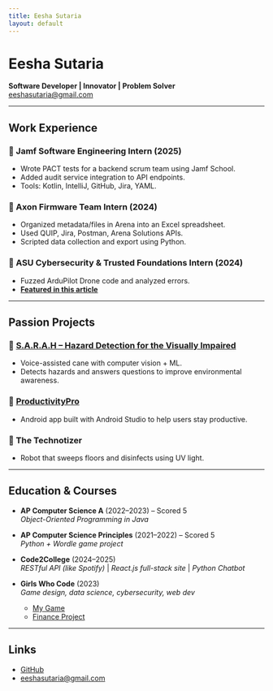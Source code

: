 ```yaml
---
title: Eesha Sutaria
layout: default
---
```


# Eesha Sutaria  
**Software Developer | Innovator | Problem Solver**  
eeshasutaria@gmail.com

---

## Work Experience

### 🔹 Jamf Software Engineering Intern (2025)
- Wrote PACT tests for a backend scrum team using Jamf School.
- Added audit service integration to API endpoints.
- Tools: Kotlin, IntelliJ, GitHub, Jira, YAML.

### 🔹 Axon Firmware Team Intern (2024)
- Organized metadata/files in Arena into an Excel spreadsheet.
- Used QUIP, Jira, Postman, Arena Solutions APIs.
- Scripted data collection and export using Python.

### 🔹 ASU Cybersecurity & Trusted Foundations Intern (2024)
- Fuzzed ArduPilot Drone code and analyzed errors.
- **[Featured in this article](https://scai.engineering.asu.edu/news/summer-internships-prepare-high-schoolers-to-be-cybersecurity-pros/)**

---

## Passion Projects

### 🔸 [S.A.R.A.H – Hazard Detection for the Visually Impaired](https://youtu.be/WMObGMByjl4)
- Voice-assisted cane with computer vision + ML.
- Detects hazards and answers questions to improve environmental awareness.

### 🔸 [ProductivityPro](https://youtu.be/AGzlKIW3VJA)
- Android app built with Android Studio to help users stay productive.

### 🔸 The Technotizer
- Robot that sweeps floors and disinfects using UV light.

---

## Education & Courses

- **AP Computer Science A** (2022–2023) – Scored 5  
  *Object-Oriented Programming in Java*

- **AP Computer Science Principles** (2021–2022) – Scored 5  
  *Python + Wordle game project*

- **Code2College** (2024–2025)  
  *RESTful API (like Spotify)* | *React.js full-stack site* | *Python Chatbot*

- **Girls Who Code** (2023)  
  *Game design, data science, cybersecurity, web dev*  
  - [My Game](https://hq.girlswhocode.com/project-gallery/17008)  
  - [Finance Project](https://hq.girlswhocode.com/project-gallery/17546)

---

## Links

- [GitHub](https://github.com/esutaria)
- eeshasutaria@gmail.com
